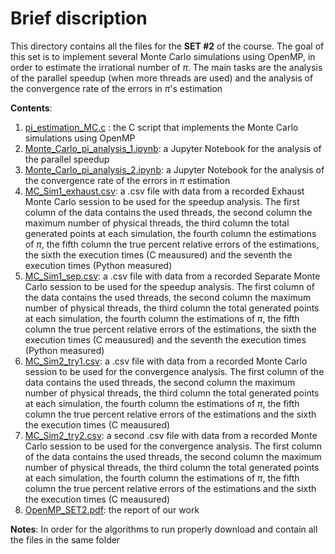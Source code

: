 # Brief discription

This directory contains all the files for the **SET #2** of the course. The goal of this set is to implement
several Monte Carlo simulations using OpenMP, in order to estimate the irrational number of $\pi$. The main tasks
are the analysis of the parallel speedup (when more threads are used) and the analysis of the convergence rate of 
the errors in $\pi$'s estimation

**Contents**:
1. [pi_estimation_MC.c](https://github.com/istergak/MSc-Computational-Physics-AUTH/blob/main/Computational%20Tools/Part%203%20-%20OpenMP/SET%20%232/pi_estimation_MC.c) : the C script that implements the Monte Carlo simulations using OpenMP<br>
2. [Monte_Carlo_pi_analysis_1.ipynb](https://github.com/istergak/MSc-Computational-Physics-AUTH/blob/main/Computational%20Tools/Part%203%20-%20OpenMP/SET%20%232/Monte_Carlo_pi_analysis_1.ipynb): a Jupyter Notebook for the analysis of the parallel speedup<br>
3. [Monte_Carlo_pi_analysis_2.ipynb](https://github.com/istergak/MSc-Computational-Physics-AUTH/blob/main/Computational%20Tools/Part%203%20-%20OpenMP/SET%20%232/Monte_Carlo_pi_analysis_2.ipynb): a Jupyter Notebook for the analysis of the convergence rate of the errors in $\pi$ estimation<br>
4. [MC_Sim1_exhaust.csv](https://github.com/istergak/MSc-Computational-Physics-AUTH/blob/main/Computational%20Tools/Part%203%20-%20OpenMP/SET%20%232/MC_Sim1_exhaust.csv): a .csv file with data from a recorded Exhaust Monte Carlo session to be used for the speedup analysis. The first column of the data contains the used threads, the second column the maximum number of physical threads, the third column the total generated points at each simulation, the fourth column the estimations of $\pi$, the fifth column the true percent relative errors of the estimations, the sixth the execution times (C meausured) and the seventh the execution times (Python measured)<br>
5. [MC_Sim1_sep.csv](https://github.com/istergak/MSc-Computational-Physics-AUTH/blob/main/Computational%20Tools/Part%203%20-%20OpenMP/SET%20%232/MC_Sim1_sep.csv): a .csv file with data from a recorded Separate Monte Carlo session to be used for the speedup analysis. The first column of the data contains the used threads, the second column the maximum number of physical threads, the third column the total generated points at each simulation, the fourth column the estimations of $\pi$, the fifth column the true percent relative errors of the estimations, the sixth the execution times (C meausured) and the seventh the execution times (Python measured)<br> 
6. [MC_Sim2_try1.csv](https://github.com/istergak/MSc-Computational-Physics-AUTH/blob/main/Computational%20Tools/Part%203%20-%20OpenMP/SET%20%232/MC_Sim2_try1.csv): a .csv file with data from a recorded Monte Carlo session to be used for the convergence analysis. The first column of the data contains the used threads, the second column the maximum number of physical threads, the third column the total generated points at each simulation, the fourth column the estimations of $\pi$, the fifth column the true percent relative errors of the estimations and the sixth the execution times (C meausured)<br>
7. [MC_Sim2_try2.csv](https://github.com/istergak/MSc-Computational-Physics-AUTH/blob/main/Computational%20Tools/Part%203%20-%20OpenMP/SET%20%232/MC_Sim2_try2.csv): a second .csv file with data from a recorded Monte Carlo session to be used for the convergence analysis. The first column of the data contains the used threads, the second column the maximum number of physical threads, the third column the total generated points at each simulation, the fourth column the estimations of $\pi$, the fifth column the true percent relative errors of the estimations and the sixth the execution times (C meausured)<br>
8. [OpenMP_SET2.pdf](https://github.com/istergak/MSc-Computational-Physics-AUTH/blob/main/Computational%20Tools/Part%203%20-%20OpenMP/SET%20%232/OpenMP_SET2.pdf): the report of our work

**Notes**: In order for the algorithms to run properly download and contain all the files in the same folder
